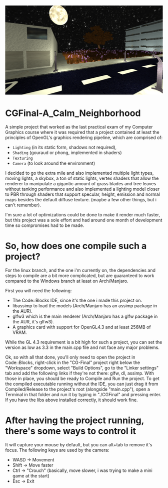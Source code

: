 ![In-Engine Screenshot](Sample_Img/CGFinal_Screen.png)

# CGFinal-A_Calm_Neighborhood

A simple project that worked as the last practical exam of my Computer Graphics course 
where it was required that a project contained at least the principles of OpenGL's graphics rendering pipeline,
which are comprised of: 
* `Lighting` (in its static form, shadows not required),
* `Shading` (gouraud or phong, implemented in shaders)
* `Texturing`
* `Camera` (to look around the environment)

 
I decided to go the extra mile and also implemented multiple light types,
moving lights, a skybox, a ton of static lights, vertex shaders that allow
the renderer to manipulate a gigantic amount of grass blades and tree leaves
without tanking performance and also implemented a lighting model closer to PBR
through shaders that support specular, height, emission and normal maps besides
the default diffuse texture. (maybe a few other things, but i can't remember).


I'm sure a lot of optimizations could be done to make it render much faster,
but this project was a sole effort and had around one month of development time
so compromises had to be made.

# So, how does one compile such a project?

For the linux branch, and the one i'm currently on, the dependencies and steps to compile are a bit more complicated, but
are guaranteed to work compared to the Windows branch at least on Arch/Manjaro.

First you will need the following:

* The Code::Blocks IDE, since it's the one i made this project on.
* libassimp to load the models (Arch/Manjaro has an assimp package in the AUR).
* glfw3 which is the main renderer (Arch/Manjaro has a glfw package in the AUR, it's glfw3).
* A graphics card with support for OpenGL4.3 and at least 256MB of VRAM.

While the GL 4.3 requirement is a bit high for such a project, you can set the version as low as 3.3 in the main.cpp file and 
not face any major problems.

Ok, so with all that done, you'll only need to open the project in Code::Blocks, right-click in the "CG-Final" project right
below the "Workspace" dropdown, select "Build Options", go to the "Linker settings" tab and add the following links if they're
not there: glfw, dl, assimp. With those in place, you should be ready to Compile and Run the project. To get the compiled 
executable running without the IDE, you can just drag it from Compiled/Release to the project's root (alongside "main.cpp"),
open a Terminal in that folder and run it by typing in "./CGFinal" and pressing enter. If you have the libs above installed
correctly, it should work fine.

# After having the project running, there's some ways to control it

It will capture your mouse by default, but you can alt+tab to remove it's focus. The following keys are used by the camera:

* WASD -> Movement
* Shift -> Move faster
* Ctrl -> "Crouch" (basically, move slower, i was trying to make a mini game at the start)
* Esc -> Exit
